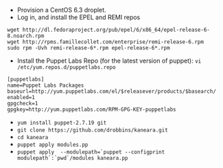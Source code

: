 * Provision a CentOS 6.3 droplet.
* Log in, and install the EPEL and REMI repos

```
wget http://dl.fedoraproject.org/pub/epel/6/x86_64/epel-release-6-8.noarch.rpm
wget http://rpms.famillecollet.com/enterprise/remi-release-6.rpm
sudo rpm -Uvh remi-release-6*.rpm epel-release-6*.rpm
```

* Install the Puppet Labs Repo (for the latest version of puppet): ``vi /etc/yum.repos.d/puppetlabs.repo``

```
[puppetlabs]
name=Puppet Labs Packages
baseurl=http://yum.puppetlabs.com/el/$releasever/products/$basearch/
enabled=1
gpgcheck=1
gpgkey=http://yum.puppetlabs.com/RPM-GPG-KEY-puppetlabs
```

* ``yum install puppet-2.7.19 git``
* ``git clone https://github.com/drobbins/kaneara.git``
* ``cd kaneara``
* ``puppet apply modules.pp``
* ``puppet apply  --modulepath=`puppet --configprint modulepath`:`pwd`/modules kaneara.pp``